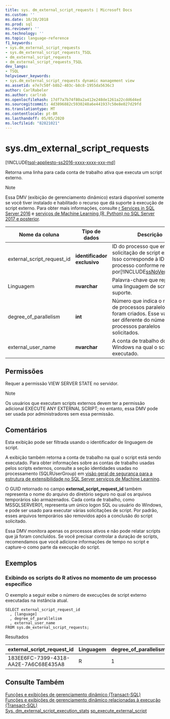 ```yaml
---
title: sys. dm_external_script_requests | Microsoft Docs
ms.custom: ''
ms.date: 10/28/2018
ms.prod: sql
ms.reviewer: ''
ms.technology: ''
ms.topic: language-reference
f1_keywords:
- sys.dm_external_script_requests
- sys.dm_external_script_requests_TSQL
- dm_external_script_requests
- dm_external_script_requests_TSQL
dev_langs:
- TSQL
helpviewer_keywords:
- sys.dm_external_script_requests dynamic management view
ms.assetid: e7e7c50f-b8b2-403c-b8c8-1955da5636c3
author: CarlRabeler
ms.author: carlrab
ms.openlocfilehash: 17df7a7b74f80a2a412e248de1261a22cdd6d4ed
ms.sourcegitcommit: 4d3896882c5930248a6e441937c50e8e027d29fd
ms.translationtype: MT
ms.contentlocale: pt-BR
ms.lasthandoff: 05/05/2020
ms.locfileid: "82821021"
---
```

# <a name="sysdm_external_script_requests"></a>sys.dm_external_script_requests
[!INCLUDE[tsql-appliesto-ss2016-xxxx-xxxx-xxx-md](../../includes/tsql-appliesto-ss2016-xxxx-xxxx-xxx-md.md)]

Retorna uma linha para cada conta de trabalho ativa que executa um script externo.
  
> [!NOTE] 
>  
> Essa DMV (exibição de gerenciamento dinâmico) estará disponível somente se você tiver instalado e habilitado o recurso que dá suporte à execução de script externo. Para obter mais informações, consulte [r Services in SQL Server 2016](../../machine-learning/r/sql-server-r-services.md) e [serviços de Machine Learning (R, Python) no SQL Server 2017 e posterior](../../machine-learning/sql-server-machine-learning-services.md).  
  
|Nome da coluna|Tipo de dados|Descrição|  
|-----------------|---------------|-----------------|  
|external_script_request_id|**identificador exclusivo**|ID do processo que enviou a solicitação de script externo. Isso corresponde à ID do processo conforme recebido por[!INCLUDE[ssNoVersion_md](../../includes/ssnoversion-md.md)]|  
|Linguagem|**nvarchar**|Palavra-chave que representa uma linguagem de script com suporte. |  
|degree_of_parallelism|**int**|Número que indica o número de processos paralelos que foram criados. Esse valor pode ser diferente do número de processos paralelos solicitados.|  
|external_user_name|**nvarchar**|A conta de trabalho do Windows na qual o script foi executado.|  
  
## <a name="permissions"></a>Permissões  
 Requer a permissão VIEW SERVER STATE no servidor.  
  
> [!NOTE]
>   
>  Os usuários que executam scripts externos devem ter a permissão adicional EXECUTE ANY EXTERNAL SCRIPT; no entanto, essa DMV pode ser usada por administradores sem essa permissão. 
  
## <a name="remarks"></a>Comentários  

Esta exibição pode ser filtrada usando o identificador de linguagem de script.

A exibição também retorna a conta de trabalho na qual o script está sendo executado. Para obter informações sobre as contas de trabalho usadas pelos scripts externos, consulte a seção identidades usadas no processamento (SQLRUserGroup) em [visão geral de segurança para a estrutura de extensibilidade no SQL Server serviços de Machine Learning](../../machine-learning/concepts/security.md#sqlrusergroup).

O GUID retornado no campo **external_script_request_id** também representa o nome do arquivo do diretório seguro no qual os arquivos temporários são armazenados. Cada conta de trabalho, como MSSQLSERVER01, representa um único logon SQL ou usuário do Windows, e pode ser usado para executar várias solicitações de script. Por padrão, esses arquivos temporários são removidos após a conclusão do script solicitado.
 
Essa DMV monitora apenas os processos ativos e não pode relatar scripts que já foram concluídos. Se você precisar controlar a duração de scripts, recomendamos que você adicione informações de tempo no script e capture-o como parte da execução do script.

## <a name="examples"></a>Exemplos  
  
### <a name="viewing-the-currently-active-r-scripts-for-a-particular-process"></a>Exibindo os scripts do R ativos no momento de um processo específico 
 O exemplo a seguir exibe o número de execuções de script externo executadas na instância atual.  
  
```  
SELECT external_script_request_id 
  , [language]
  , degree_of_parallelism
  , external_user_name
FROM sys.dm_external_script_requests; 
```  

Resultados  


external_script_request_id  |Linguagem  |degree_of_parallelism  |external_user_name  
---------|---------|---------|---------
183EE6FC-7399-4318-AA2E-7A6C68E435A8     |     R    |      1   |  MSSQLSERVER01       


  
## <a name="see-also"></a>Consulte Também  
 [Funções e exibições de gerenciamento dinâmico &#40;Transact-SQL&#41;](~/relational-databases/system-dynamic-management-views/system-dynamic-management-views.md)   
 [Funções e exibições de gerenciamento dinâmico relacionadas à execução &#40;Transact-SQL&#41;](../../relational-databases/system-dynamic-management-views/execution-related-dynamic-management-views-and-functions-transact-sql.md)  
[Sys. dm_external_script_execution_stats](../../relational-databases/system-dynamic-management-views/sys-dm-external-script-execution-stats.md) 
 [sp_execute_external_script](../../relational-databases/system-stored-procedures/sp-execute-external-script-transact-sql.md)  
  

